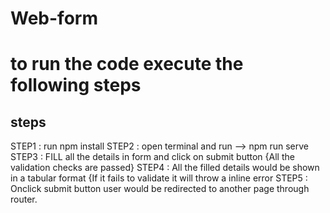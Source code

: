 # Web-form
# to run the code execute the following steps
## steps
STEP1 : run npm install
STEP2 : open terminal and run --> npm run serve
STEP3 : FILL all the details in form and click on submit button 
{All the validation checks are passed}
STEP4 : All the filled details would be shown in a tabular format
{If it fails to validate it will throw a inline error
STEP5 : Onclick submit button user would be redirected to another page through router.
